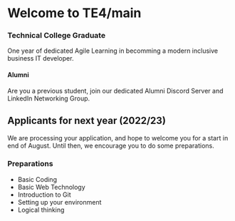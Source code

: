 # Welcome to TE4/main

### Technical College Graduate
One year of dedicated Agile Learning in becomming a modern inclusive business IT developer.

#### Alumni
Are you a previous student, join our dedicated Alumni Discord Server and LinkedIn Networking Group.

## Applicants for next year (2022/23)
We are processing your application, and hope to welcome you for a start in end of August. Until then, we encourage you to do some preparations.

### Preparations
- Basic Coding
- Basic Web Technology
- Introduction to Git
- Setting up your environment
- Logical thinking
